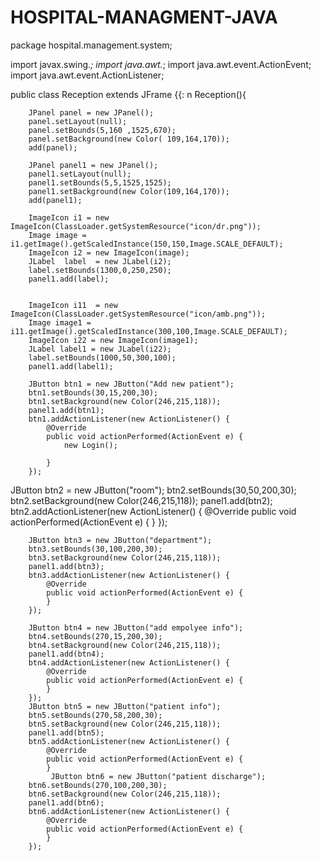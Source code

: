 # HOSPITAL-MANAGMENT-JAVA
package hospital.management.system;

import javax.swing.*;
import java.awt.*;
import java.awt.event.ActionEvent;
import java.awt.event.ActionListener;

public class Reception extends JFrame {{:
n
    Reception(){

        JPanel panel = new JPanel();
        panel.setLayout(null);
        panel.setBounds(5,160 ,1525,670);
        panel.setBackground(new Color( 109,164,170));
        add(panel);

        JPanel panel1 = new JPanel();
        panel1.setLayout(null);
        panel1.setBounds(5,5,1525,1525);
        panel1.setBackground(new Color(109,164,170));
        add(panel1);

        ImageIcon i1 = new ImageIcon(ClassLoader.getSystemResource("icon/dr.png"));
        Image image = i1.getImage().getScaledInstance(150,150,Image.SCALE_DEFAULT);
        ImageIcon i2 = new ImageIcon(image);
        JLabel  label  = new JLabel(i2);
        label.setBounds(1300,0,250,250);
        panel1.add(label);


        ImageIcon i11  = new ImageIcon(ClassLoader.getSystemResource("icon/amb.png"));
        Image image1 = i11.getImage().getScaledInstance(300,100,Image.SCALE_DEFAULT);
        ImageIcon i22 = new ImageIcon(image1);
        JLabel label1 = new JLabel(i22);
        label.setBounds(1000,50,300,100);
        panel1.add(label1);

        JButton btn1 = new JButton("Add new patient");
        btn1.setBounds(30,15,200,30);
        btn1.setBackground(new Color(246,215,118));
        panel1.add(btn1);
        btn1.addActionListener(new ActionListener() {
            @Override
            public void actionPerformed(ActionEvent e) {
                new Login();

            }
        });
JButton btn2 = new JButton("room");
        btn2.setBounds(30,50,200,30);
        btn2.setBackground(new Color(246,215,118));
        panel1.add(btn2);
        btn2.addActionListener(new ActionListener() {
            @Override
            public void actionPerformed(ActionEvent e) {
                                   }
                               });

        JButton btn3 = new JButton("department");
        btn3.setBounds(30,100,200,30);
        btn3.setBackground(new Color(246,215,118));
        panel1.add(btn3);
        btn3.addActionListener(new ActionListener() {
            @Override
            public void actionPerformed(ActionEvent e) {
            }
        });

        JButton btn4 = new JButton("add empolyee info");
        btn4.setBounds(270,15,200,30);
        btn4.setBackground(new Color(246,215,118));
        panel1.add(btn4);
        btn4.addActionListener(new ActionListener() {
            @Override
            public void actionPerformed(ActionEvent e) {
            }
        });
        JButton btn5 = new JButton("patient info");
        btn5.setBounds(270,58,200,30);
        btn5.setBackground(new Color(246,215,118));
        panel1.add(btn5);
        btn5.addActionListener(new ActionListener() {
            @Override
            public void actionPerformed(ActionEvent e) {
            }
             JButton btn6 = new JButton("patient discharge");
        btn6.setBounds(270,100,200,30);
        btn6.setBackground(new Color(246,215,118));
        panel1.add(btn6);
        btn6.addActionListener(new ActionListener() {
            @Override
            public void actionPerformed(ActionEvent e) {
            }
        });

